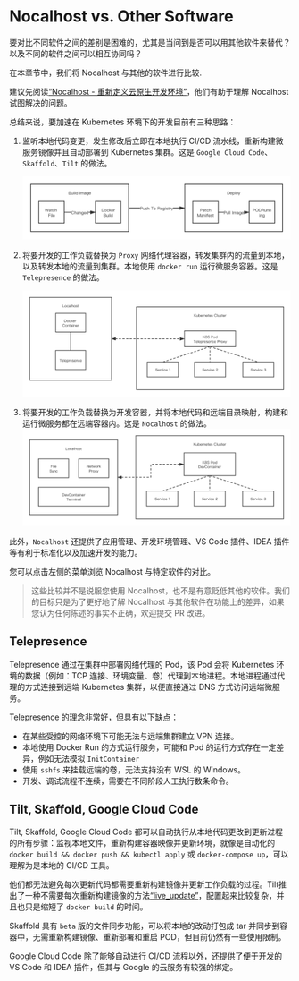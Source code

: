 # Nocalhost vs. Other Software

要对比不同软件之间的差别是困难的，尤其是当问到是否可以用其他软件来替代？以及不同的软件之间可以相互协同吗？

在本章节中，我们将 Nocalhost 与其他的软件进行比较.

建议先阅读[“Nocalhost - 重新定义云原生开发环境”](/zh/Blog/redefine-cloud-native-dev-environment/)，他们有助于理解 Nocalhost 试图解决的问题。

总结来说，要加速在 Kubernetes 环境下的开发目前有三种思路：

1. 监听本地代码变更，发生修改后立即在本地执行 CI/CD 流水线，重新构建微服务镜像并且自动部署到 Kubernetes 集群。这是 `Google Cloud Code`、`Skaffold`、`Tilt` 的做法。

    [ ![](../../../assets/images/reference/way-1.png) ](../../../assets/images/reference/way-1.png)

2. 将要开发的工作负载替换为 `Proxy` 网络代理容器，转发集群内的流量到本地，以及转发本地的流量到集群。本地使用 `docker run` 运行微服务容器。这是 `Telepresence` 的做法。

    [ ![](../../../assets/images/reference/way-2.png) ](../../../assets/images/reference/way-2.png)

3. 将要开发的工作负载替换为开发容器，并将本地代码和远端目录映射，构建和运行微服务都在远端容器内。这是 `Nocalhost` 的做法。
    [ ![](../../../assets/images/reference/way-3.png) ](../../../assets/images/reference/way-3.png)

此外，`Nocalhost` 还提供了应用管理、开发环境管理、VS Code 插件、IDEA 插件等有利于标准化以及加速开发的能力。

您可以点击左侧的菜单浏览 Nocalhost 与特定软件的对比。

> 这些比较并不是说服您使用 Nocalhost，也不是有意贬低其他的软件。我们的目标只是为了更好地了解 Nocalhost 与其他软件在功能上的差异，如果您认为任何陈述的事实不正确，欢迎提交 PR 改进。

## Telepresence

Telepresence 通过在集群中部署网络代理的 Pod，该 Pod 会将 Kubernetes 环境的数据（例如：TCP 连接、环境变量、卷）代理到本地进程。本地进程通过代理的方式连接到远端 Kubernetes 集群，以便直接通过 DNS 方式访问远端微服务。

Telepresence 的理念非常好，但具有以下缺点：

* 在某些受控的网络环境下可能无法与远端集群建立 VPN 连接。
* 本地使用 Docker Run 的方式运行服务，可能和 Pod 的运行方式存在一定差异，例如无法模拟 `InitContainer`
* 使用 `sshfs` 来挂载远端的卷，无法支持没有 WSL 的 Windows。
* 开发、调试流程不连续，需要在不同阶段人工执行数条命令。

## Tilt, Skaffold, Google Cloud Code

Tilt, Skaffold, Google Cloud Code 都可以自动执行从本地代码更改到更新过程的所有步骤：监视本地文件，重新构建容器映像并更新环境，就像是自动化的 `docker build && docker push && kubectl apply` 或 `docker-compose up`，可以理解为是本地的 CI/CD 工具。

他们都无法避免每次更新代码都需要重新构建镜像并更新工作负载的过程。Tilt推出了一种不需要每次重新构建镜像的方法[“live_update”](https://docs.tilt.dev/live_update_tutorial.html)，配置起来比较复杂，并且也只是缩短了 `docker build` 的时间。

Skaffold 具有 `beta` 版的文件同步功能，可以将本地的改动打包成 tar 并同步到容器中，无需重新构建镜像、重新部署和重启 POD，但目前仍然有一些使用限制。

Google Cloud Code 除了能够自动进行 CI/CD 流程以外，还提供了便于开发的 VS Code 和 IDEA 插件，但其与 Google 的云服务有较强的绑定。
